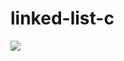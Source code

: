 # linked-list-c
<a href="https://codeclimate.com/github/Phanatos-/linked-list-c"><img src="https://codeclimate.com/github/Phanatos-/linked-list-c/badges/gpa.svg" /></a>
